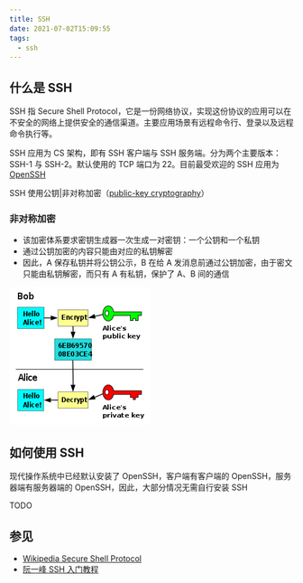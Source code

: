 ```yaml
---
title: SSH
date: 2021-07-02T15:09:55
tags:
  - ssh
---
```


## 什么是 SSH

SSH 指 Secure Shell Protocol，它是一份网络协议，实现这份协议的应用可以在不安全的网络上提供安全的通信渠道。主要应用场景有远程命令行、登录以及远程命令执行等。

SSH 应用为 CS 架构，即有 SSH 客户端与 SSH 服务端。分为两个主要版本：SSH-1 与 SSH-2。默认使用的 TCP 端口为 22。目前最受欢迎的 SSH 应用为 [OpenSSH](https://en.wikipedia.org/wiki/OpenSSH)

SSH 使用公钥|非对称加密（[public-key cryptography](https://en.wikipedia.org/wiki/Public-key_cryptography)）

### 非对称加密

- 该加密体系要求密钥生成器一次生成一对密钥：一个公钥和一个私钥
- 通过公钥加密的内容只能由对应的私钥解密
- 因此，A 保存私钥并将公钥公示，B 在给 A 发消息前通过公钥加密，由于密文只能由私钥解密，而只有 A 有私钥，保护了 A、B 间的通信

![public key cryptography diagram](./images/00060-public-key-cryptography-diagram.png)

## 如何使用 SSH

现代操作系统中已经默认安装了 OpenSSH，客户端有客户端的 OpenSSH，服务器端有服务器端的 OpenSSH，因此，大部分情况无需自行安装 SSH

TODO

## 参见

- [Wikipedia Secure Shell Protocol](https://en.wikipedia.org/wiki/Secure_Shell_Protocol)
- [阮一峰 SSH 入门教程](https://wangdoc.com/ssh/index.html)

